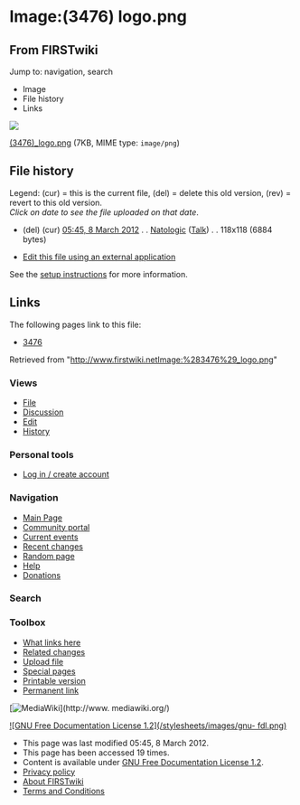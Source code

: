 # Image:(3476) logo.png

## From FIRSTwiki

Jump to: navigation, search

- Image
- File history
- Links

![](/media/f/f7/%283476%29_logo.png)

[(3476)_logo.png](/media/f/f7/%283476%29_logo.png "\(3476\) logo.png") (7KB, MIME type: `image/png`)

## File history

Legend: (cur) = this is the current file, (del) = delete this old version, (rev) = revert to this old version.<br>
_Click on date to see the file uploaded on that date_.

- (del) (cur) [05:45, 8 March 2012](/media/f/f7/%283476%29_logo.png "/media/f/f7/\(3476\) logo.png") . . [Natologic](/index.php?title=User:Natologic&action=edit "User:Natologic") ([Talk](User_talk:Natologic "User talk:Natologic")) . . 118x118 (6884 bytes)

- [Edit this file using an external application](/index.php?title=Image:%283476%29_logo.png&action=edit&externaledit=true&mode=file "Image:\(3476\) logo.png")

See the [setup instructions](http://meta.wikimedia.org/wiki/Help:External_editors "http://meta.wikimedia.org/wiki/Help:External_editors") for more information.

## Links

The following pages link to this file:

- [3476](3476 "3476")

Retrieved from "<http://www.firstwiki.netImage:%283476%29_logo.png>"

### Views

- [File](Image:%283476%29_logo.png)
- [Discussion](/index.php?title=Image_talk:%283476%29_logo.png&action=edit)
- [Edit](/index.php?title=Image:%283476%29_logo.png&action=edit)
- [History](/index.php?title=Image:%283476%29_logo.png&action=history)

### Personal tools

- [Log in / create account](/index.php?title=Special:Userlogin&returnto=Image:\(3476\)_logo.png)

[](Main_Page "Main Page")

### Navigation

- [Main Page](Main_Page)
- [Community portal](FIRSTwiki:Community_portal)
- [Current events](Current_events)
- [Recent changes](Special:Recentchanges)
- [Random page](Special:Random)
- [Help](FIRSTwiki:Help)
- [Donations](FIRSTwiki:Site_support)

### Search

### Toolbox

- [What links here](Special:Whatlinkshere/Image:%283476%29_logo.png)
- [Related changes](Special:Recentchangeslinked/Image:%283476%29_logo.png)
- [Upload file](Special:Upload)
- [Special pages](Special:Specialpages)
- [Printable version](/index.php?title=Image:%283476%29_logo.png&printable=yes)
- [Permanent link](/index.php?title=Image:%283476%29_logo.png&oldid=93115)

[![MediaWiki](/skins/common/images/poweredby_mediawiki_88x31.png)](http://www.
mediawiki.org/)

[![GNU Free Documentation License 1.2](/stylesheets/images/gnu-
fdl.png)](http://www.gnu.org/copyleft/fdl.html)

- This page was last modified 05:45, 8 March 2012.
- This page has been accessed 19 times.
- Content is available under [GNU Free Documentation License 1.2](http://www.gnu.org/copyleft/fdl.html "http://www.gnu.org/copyleft/fdl.html").
- [Privacy policy](FIRSTwiki:Privacy_policy "FIRSTwiki:Privacy policy")
- [About FIRSTwiki](FIRSTwiki:About "FIRSTwiki:About")
- [Terms and Conditions](FIRSTwiki:Terms_and_conditions "FIRSTwiki:Terms and conditions")
